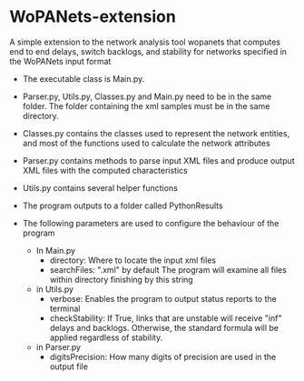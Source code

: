 # WoPANets-extension
A simple extension to the network analysis tool wopanets that computes end to end delays, switch backlogs, and stability for networks specified in the WoPANets input format

- The executable class is Main.py.

- Parser.py, Utils.py, Classes.py and Main.py need to be in the same folder. The folder containing the xml samples must be in the same directory.

- Classes.py contains the classes used to represent the network entities, and most of the functions used to calculate the network attributes

- Parser.py contains methods to parse input XML files and produce output XML files with the computed characteristics

- Utils.py contains several helper functions

- The program outputs to a folder called PythonResults

- The following parameters are used to configure the behaviour of the program
	- In Main.py
		- directory: Where to locate the input xml files
		- searchFiles: ".xml" by default The program will examine all files within directory 			  finishing by this string
	- in Utils.py
		- verbose: Enables the program to output status reports to the terminal
		- checkStability: If True, links that are unstable will receive "inf" delays and 			  backlogs. Otherwise, the standard formula will be applied regardless of stability.
	- in Parser.py
		- digitsPrecision: How many digits of precision are used in the output file

